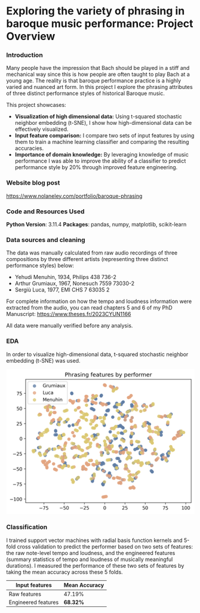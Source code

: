 # Exploring the variety of phrasing in baroque music performance: Project Overview
### Introduction
Many people have the impression that Bach should be played in a stiff and mechanical way since this is how people are often taught to play Bach at a young age. The reality is that baroque performance practice is a highly varied and nuanced art form. In this project I explore the phrasing attributes of three distinct performance styles of historical Baroque music.

This project showcases:
- **Visualization of high dimensional data:** Using t-squared stochastic neighbor embedding (t-SNE), I show how high-dimensional data can be effectively visualized.
- **Input feature comparison:** I compare two sets of input features by using them to train a machine learning classifier and comparing the resulting accuracies.
- **Importance of domain knowledge:** By leveraging knowledge of music performance I was able to improve the ability of a classifier to predict performance style by 20% through improved feature engineering.

### Website blog post
https://www.nolaneley.com/portfolio/baroque-phrasing

### Code and Resources Used
**Python Version**: 3.11.4
**Packages**: pandas, numpy, matplotlib, scikit-learn

### Data sources and cleaning
The data was manually calculated from raw audio recordings of three compositions by three different artists (representing three distinct performance styles) below:
- Yehudi Menuhin, 1934, Philips 438 736-2
- Arthur Grumiaux, 1967, Nonesuch 7559 73030-2
- Sergiù Luca, 1977, EMI CHS 7 63035 2

For complete information on how the tempo and loudness information were extracted from the audio, you can read chapters 5 and 6 of my PhD Manuscript: https://www.theses.fr/2023CYUN1166

All data were manually verified before any analysis.

### EDA
In order to visualize high-dimensional data, t-squared stochastic neighbor embedding (t-SNE) was used.

![tsnePerformer](/images/tsne_performer.png)

### Classification
I trained support vector machines with radial basis function kernels and 5-fold cross validation to predict the performer based on two sets of features: the raw note-level tempo and loudness, and the engineered features (summary statistics of tempo and loudness of musically meaningful durations). I measured the performance of these two sets of features by taking the mean accuracy across these 5 folds.

| Input features | Mean Accuracy |
|----------|----|
| Raw features |  47.19% |
| Engineered features |  **68.32%** |  
